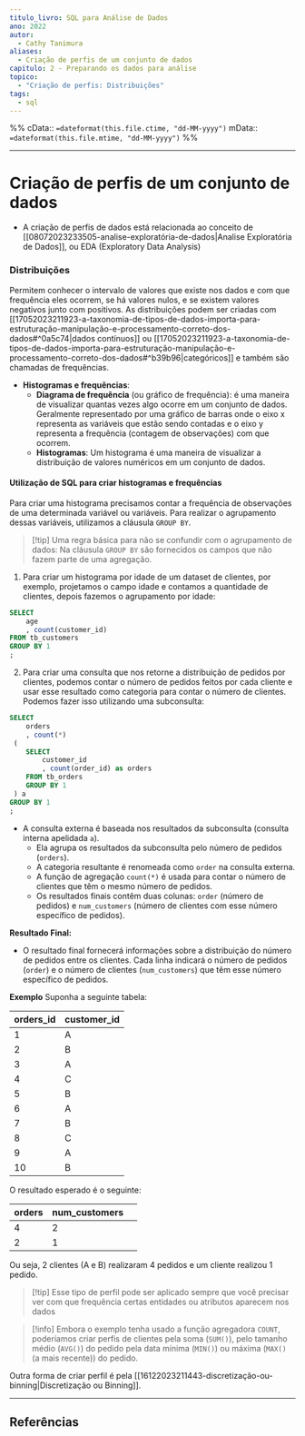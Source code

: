 ```yaml
---
titulo_livro: SQL para Análise de Dados
ano: 2022
autor:
  - Cathy Tanimura
aliases:
  - Criação de perfis de um conjunto de dados
capitulo: 2 - Preparando os dados para análise
topico:
  - "Criação de perfis: Distribuições"
tags:
  - sql
---
```

%%
cData:: `=dateformat(this.file.ctime, "dd-MM-yyyy")`
mData:: `=dateformat(this.file.mtime, "dd-MM-yyyy")`
%%


---
# Criação de perfis de um conjunto de dados

- A criação de perfis de dados está relacionada ao conceito de [[08072023233505-analise-exploratória-de-dados|Analise Exploratória de Dados]], ou EDA (Exploratory Data Analysis)

### Distribuições 

Permitem conhecer o intervalo de valores que existe nos dados e com que frequência eles ocorrem, se há valores nulos, e se existem valores negativos junto com positivos. As distribuições podem ser criadas com [[17052023211923-a-taxonomia-de-tipos-de-dados-importa-para-estruturação-manipulação-e-processamento-correto-dos-dados#^0a5c74|dados contínuos]] ou [[17052023211923-a-taxonomia-de-tipos-de-dados-importa-para-estruturação-manipulação-e-processamento-correto-dos-dados#^b39b96|categóricos]] e também são chamadas de frequências.
-  **Histogramas e frequências**: 
	- **Diagrama de frequência** (ou gráfico de frequência): é uma maneira de visualizar quantas vezes algo ocorre em um conjunto de dados. Geralmente representado por uma gráfico de barras onde o eixo x representa as variáveis que estão sendo contadas e o eixo y representa a frequência (contagem de observações) com que ocorrem. 
	- **Histogramas**: Um histograma é uma maneira de visualizar a distribuição de valores numéricos em um conjunto de dados.

#### Utilização de SQL para criar histogramas e frequências

Para criar uma histograma precisamos contar a frequência de observações de uma determinada variável ou variáveis. Para realizar o agrupamento dessas variáveis, utilizamos a cláusula `GROUP BY`. 

>[!tip] Uma regra básica para não se confundir com o agrupamento de dados: Na cláusula `GROUP BY` são fornecidos os campos que não fazem parte de uma agregação.

1. Para criar um histograma por idade de um dataset de clientes, por exemplo, projetamos o campo idade e contamos a quantidade de clientes, depois fazemos o agrupamento por idade:  

```sql
SELECT 
	age
	, count(customer_id)
FROM tb_customers
GROUP BY 1
;
```

2. Para criar uma consulta que nos retorne a distribuição de pedidos por clientes, podemos contar o número de pedidos feitos por cada cliente e usar esse resultado como categoria para contar o número de clientes. Podemos fazer isso utilizando uma subconsulta:

```sql
SELECT 
	orders
	, count(*)
 (
	SELECT  
		customer_id
		, count(order_id) as orders
	FROM tb_orders
	GROUP BY 1
 ) a
GROUP BY 1
;
```

 - A consulta externa é baseada nos resultados da subconsulta (consulta interna apelidada `a`).
    - Ela agrupa os resultados da subconsulta pelo número de pedidos (`orders`).
    - A categoria resultante é renomeada como `order` na consulta externa.
    - A função de agregação `count(*)` é usada para contar o número de clientes que têm o mesmo número de pedidos.
    - Os resultados finais contêm duas colunas: `order` (número de pedidos) e `num_customers` (número de clientes com esse número específico de pedidos).
	
**Resultado Final:**

- O resultado final fornecerá informações sobre a distribuição do número de pedidos entre os clientes. Cada linha indicará o número de pedidos (`order`) e o número de clientes (`num_customers`) que têm esse número específico de pedidos.

**Exemplo**
Suponha a seguinte tabela:

| orders_id | customer_id |
| --------- | ----------- |
| 1         | A           |
| 2         | B           |
| 3         | A           |
| 4         | C           |
| 5         | B           |
| 6         | A           |
| 7         | B           |
| 8         | C           |
| 9         | A           |
| 10        | B           | 

O resultado esperado é o seguinte:

| orders | num_customers |     |
| ------ | ------------- | --- |
| 4      | 2             |     |
| 2      | 1             |     |

Ou seja, 2 clientes (A e B) realizaram 4 pedidos e um cliente realizou 1 pedido.

>[!tip] Esse tipo de perfil pode ser aplicado sempre que você precisar ver com que frequência certas entidades ou atributos aparecem nos dados

>[!info] Embora o exemplo tenha usado a função agregadora `COUNT`, poderíamos criar perfis de clientes pela soma (`SUM()`), pelo tamanho médio (`AVG()`) do pedido pela data mínima (`MIN()`) ou máxima (`MAX()` (a mais recente)) do pedido.

Outra forma de criar perfil é pela [[16122023211443-discretização-ou-binning|Discretização ou Binning]]. 

----
## Referências 